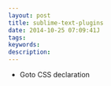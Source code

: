 ```yaml
---
layout: post
title: sublime-text-plugins
date: 2014-10-25 07:09:41J
tags: 
keywords: 
description: 
---
```


* Goto CSS declaration
